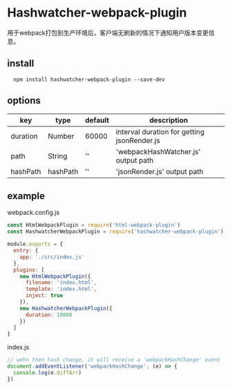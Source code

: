# Hashwatcher-webpack-plugin
用于webpack打包到生产环境后，客户端无刷新的情况下通知用户版本变更信息。

## install
``` node
  npm install hashwatcher-webpack-plugin --save-dev
```

## options
| key | type | default | description |
|-----|------|---------| ----------- |
| duration | Number | 60000 | interval duration for getting jsonRender.js |
| path | String | '' | 'webpackHashWatcher.js' output path |
| hashPath | hashPath | '' | 'jsonRender.js' output path |

## example
webpack.config.js
``` javascript
const HtmlWebpackPlugin = require('html-webpack-plugin')
const HashwatcherWebpackPlugin = require('hashwatcher-webpack-plugin')

module.exports = {
  entry: {
    app: './src/index.js'
  },
  plugins: [
    new HtmlWebpackPlugin({
      filename: 'index.html',
      template: 'index.html',
      inject: true
    }),
    new HashwatcherWebpackPlugin({
      duration: 10000
    })
  ]
}
```
index.js
``` javascript
// wehn then hash change, it will receive a 'webpackHashChange' event
document.addEventListener('webpackHashChange', (e) => {
  console.log(e.diffArr)
})
```
